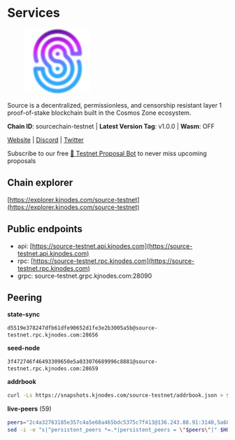 # Services

<figure><img src="https://raw.githubusercontent.com/kj89/cosmos-images/main/logos/source.png" width="150" alt=""><figcaption></figcaption></figure>

Source is a decentralized, permissionless, and censorship resistant layer 1 proof-of-stake blockchain built in the Cosmos Zone ecosystem.

**Chain ID**: sourcechain-testnet | **Latest Version Tag**: v1.0.0 | **Wasm**: OFF

[Website](https://www.sourceprotocol.io/) | [Discord](https://discord.io/SourceProtocol) | [Twitter](https://www.twitter.com/sourceprotocol_)



Subscribe to our free [🤖 Testnet Proposal Bot](https://t.me/kjnodes_testnet_proposal_bot) to never miss upcoming proposals


## Chain explorer
[https://explorer.kjnodes.com/source-testnet](https://explorer.kjnodes.com/source-testnet)

## Public endpoints

* api: [https://source-testnet.api.kjnodes.com](https://source-testnet.api.kjnodes.com)
* rpc: [https://source-testnet.rpc.kjnodes.com](https://source-testnet.rpc.kjnodes.com)
* grpc: source-testnet.grpc.kjnodes.com:28090

## Peering

**state-sync**

```text
d5519e378247dfb61dfe90652d1fe3e2b3005a5b@source-testnet.rpc.kjnodes.com:28656
```

**seed-node**

```text
3f472746f46493309650e5a033076689996c8881@source-testnet.rpc.kjnodes.com:28659
```

**addrbook**
```bash
curl -Ls https://snapshots.kjnodes.com/source-testnet/addrbook.json > $HOME/.source/config/addrbook.json
```

**live-peers** (59)
```bash
peers="2c4a32763185e357c4a5e68a465bdc5375c7f413@136.243.88.91:3140,5a685935a69374c65c2fef0e61d31958cbf08614@213.239.215.77:22656,a9e8376ba9309bdcf5d6ed00e8960d70a03bb3f2@213.202.218.28:26656,b99c46a83e72280ccdb81994fd60b9b1cc74b1ab@84.21.171.142:26656,829e2377df43a9f8e43ac6d886763c2a7b27a77c@195.2.93.179:26656,4675f239ef3bd4cef7fa2770232b2eeea0008260@212.118.38.133:26656,a03f76044c11ae4e6395413745f78ef2a39d5c07@165.232.42.205:26656,7ae84d14c6d12d69b176286dced2746bff483ca8@135.181.178.53:36656,291a397d001fca8cf2991dfce8bc6f724d44295c@75.119.132.25:29656,e6a5db345775973982e32b24ba7f3bfa18337f66@65.108.124.219:33656,596112703a361a71e0c3dbf1b1b04f87e1c23e47@85.239.230.135:26656,492d7c007dd37f05d2b469865685eb9e4460a379@35.87.85.162:26656,04fc5bd77acf2080ca9aa1ad5e7db53388ef3ed8@65.109.92.148:61056,d5519e378247dfb61dfe90652d1fe3e2b3005a5b@65.109.68.190:28656,071b2ba352b966e3af4f4fd0568beb923bf354d4@95.217.153.19:26656,5755422056c55063f76e4dd0c4245904640ec34b@135.181.149.90:26656,cac254555deea35a70c821abd7f3e7db47a46d55@65.109.92.241:20056,bdf9b6ad38b803358e7fd99f35b14795ebcd8144@190.2.155.67:29656,46ae715de3bcf284ff997b841e6e82f279e3654f@154.26.153.179:26656,b02e2bd359623aeee2d4fad94d37af8b064508f6@167.235.224.141:26656,9d16b552697cdce3c8b4f23de53708533d99bc59@165.232.144.133:26656,f22864303a45c1f22cdb00f8cfc7f914d18fce9c@135.181.20.30:26656,9f9d7c982cf37dd113192c6d4a5c4c0ac1997a25@45.136.245.71:26656,ddb472d197b8a732bb3f8878035603769aa4c85b@161.35.75.82:26656,fabc85731f628d8dd1cb20c865c36832ea624772@65.108.88.28:26656,d960215e0788fcfc04b9e2e824e5751bf1efe7fc@65.108.82.152:26656,1837081c5abeec6f614a77c7340f944ff05249a8@207.180.208.82:26656,15c65fbabe23372894ba44ee1605276956f8773e@65.109.90.162:26656,7a288e8d085b5aad8d43b0c6e6dbb8498588c206@5.182.17.164:26656,4466740c40895b6aad60a434f0ad3e3c5d5fe53c@213.239.216.252:22656,8bf33f58eb977d2a3e8b3159e2949221201044d8@65.109.88.180:26656,8b75c926d4060560dbbead7d8b0300b7b411ff9b@5.252.193.133:26656,756368e62cbff16f8d0edcc4d169a090464bed53@38.242.194.233:26656,dd5caa2f3aa0dc1c7491ef21a446363d44b9305c@66.94.125.124:26656,63d1b126558468634137b5705ab90151b16932f8@65.108.151.6:26656,4ede26dd5fbb87bd9dba462fe2c3c3e39e15c8f2@207.180.224.128:46656,5f94cf456803179361c44c213fbc95f4da1bc3af@38.242.146.255:26656,db69700d8b0c277183ab1ec34d79a083c2578d32@65.21.145.209:26656,b4b37e3947ec2407a868929ef2788da3231bf6aa@161.35.154.141:26656,2b2f270bd3bd1d518d87ca057597348cd8582698@109.123.252.3:26656,473f10defd4c3dda0f87269c686f4f41e32dce4b@109.123.254.100:26656,f2936d8f0ae99b9fa99d179f746faacc9c41a5c3@65.108.158.181:26656,1b794c9493f857ccce2eb800cf726f2cc4b42ebf@34.145.27.77:26656,b24ae5d099d5564a227aa7b1a8278293b8db0cfa@185.255.131.27:26656,49b025c08193c8846956423ac80504b0bab2b777@185.182.187.239:26656,c11b85deb59574812a7e6b9d6181df36bef15d2f@65.108.105.48:27656,03d324b03078e3bd38c7c7550988362d11106ce4@135.181.198.246:26656,d0bf1f313c3fe5d9e890f7754950238493497211@62.171.178.217:26656,e225dac8c3407df8419fb01f4255d72212a3b6ee@194.233.80.252:26656,0d4c691c1b0fde5ae16c42836ddae893e6ee4f75@38.242.159.140:26656,f6e7cb4ee4d608822802f58c85e93a7e34ce440d@65.108.237.232:28656,2b36e9f314e8e9b7543cd035425bc97a42a085f4@149.102.155.48:26656,0cbb508df30cc23110513077e404acf7781cec9a@93.81.246.145:26656,b20497b3fb86603d04e00024766ec07dc3fe7e48@65.108.76.44:11563,7143126daf3c0983745a0b10b83c8e794c4fb2fc@65.108.126.46:33656,6e4cdcb3039f1f8e97b8511c3b146cd14d41dc3d@65.109.112.20:11084,a833e9d068c7f5f32f411662c0430196a88aee91@65.109.65.248:28656,f9c66449320c103f6c33b10f5926b20732a3bd10@194.60.201.69:26656,2d7b4d18b31b6191e51c2b6641ba6ece814d8aa9@167.235.142.255:26656"
sed -i -e "s|^persistent_peers *=.*|persistent_peers = \"$peers\"|" $HOME/.source/config/config.toml
```
